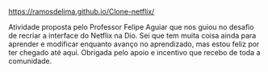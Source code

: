  https://ramosdelima.github.io/Clone-netflix/
 
 Atividade proposta pelo Professor Felipe Aguiar que nos guiou no desafio de recriar a interface do Netflix na Dio.  Sei que tem muita coisa ainda para aprender e modificar enquanto avanço no aprendizado, mas estou feliz por ter chegado até aqui. Obrigada pelo apoio e incentivo que recebo de toda a comunidade.